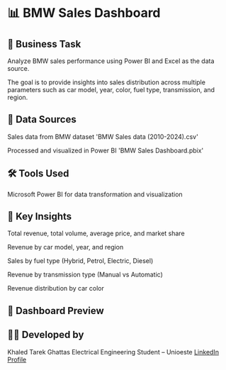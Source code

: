 # 📊 BMW Sales Dashboard

## 🧩 Business Task

Analyze BMW sales performance using Power BI and Excel as the data source.

The goal is to provide insights into sales distribution across multiple parameters such as car model, year, color, fuel type, transmission, and region.

## 📁 Data Sources

Sales data from BMW dataset 'BMW Sales data (2010-2024).csv'

Processed and visualized in Power BI 'BMW Sales Dashboard.pbix'

## 🛠 Tools Used

Microsoft Power BI for data transformation and visualization

## 📌 Key Insights

Total revenue, total volume, average price, and market share

Revenue by car model, year, and region

Sales by fuel type (Hybrid, Petrol, Electric, Diesel)

Revenue by transmission type (Manual vs Automatic)

Revenue distribution by car color

## 📄 Dashboard Preview

## 👨‍💻 Developed by

Khaled Tarek Ghattas
Electrical Engineering Student – Unioeste
[LinkedIn Profile](https://www.linkedin.com/in/khaledtarekg)
